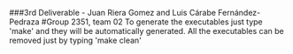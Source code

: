 ###3rd Deliverable - Juan Riera Gomez and Luis Cárabe Fernández-Pedraza
#Group 2351, team 02
To generate the executables just type 'make' and they will be automatically generated.
All the executables can be removed just by typing 'make clean'
